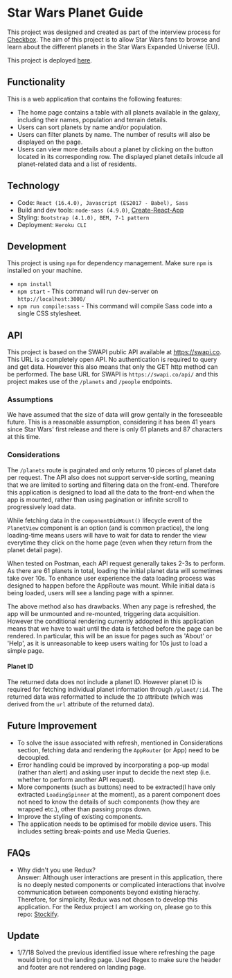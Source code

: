 # Star Wars Planet Guide

This project was designed and created as part of the interview process for [Checkbox](https://www.checkbox.ai/). The aim of this project is to allow Star Wars fans to browse and learn about the different planets in the Star Wars Expanded Universe (EU).

This project is deployed [here](https://star-wars-planet-guide.herokuapp.com/).

## Functionality
This is a web application that contains the following features:
- The home page contains a table with all planets available in the galaxy, including their names, population and terrain details.
- Users can sort planets by name and/or population.
- Users can filter planets by name. The number of results will also be displayed on the page.
- Users can view more details about a planet by clicking on the button located in its corresponding row. The displayed planet details inlcude all planet-related data and a list of residents.

## Technology
- Code: `React (16.4.0), Javascript (ES2017 - Babel), Sass`
- Build and dev tools: `node-sass (4.9.0)`, [Create-React-App](https://github.com/facebook/create-react-app)
- Styling: `Bootstrap (4.1.0), BEM, 7-1 pattern`
- Deployment: `Heroku CLI`
## Development
This project is using `npm` for dependency management.  Make sure `npm` is installed on your machine.
- `npm install`
- `npm start` - This command will run dev-server on `http://localhost:3000/`
- `npm run compile:sass` - This command will compile Sass code into a single CSS stylesheet.
## API
This project is based on the SWAPI public API available at https://swapi.co. This URL is a completely open API. No authentication is required to query and get data. However this also means that only the GET http method can be performed. The base URL for SWAPI is `https://swapi.co/api/` and this project makes use of the `/planets` and `/people` endpoints.

### Assumptions
We have assumed that the size of data will grow gentally in the foreseeable future. This is a reasonable assumption, considering it has been 41 years since Star Wars' first release and there is only 61 planets and 87 characters at this time. 

### Considerations
The `/planets` route is paginated and only returns 10 pieces of planet data per request. The API also does not support server-side sorting, meaning that we are limited to sorting and filtering data on the front-end. Therefore this application is designed to load all the data to the front-end when the app is mounted, rather than using pagination or infinite scroll to progressively load data.

While fetching data in the `componentDidMount()` lifecycle event of the `PlanetView` component is an option (and is common practice), the long loading-time means users will have to wait for data to render the view everytime they click on the home page (even when they return from the planet detail page). 

When tested on Postman, each API request generally takes 2-3s to perform. As there are 61 planets in total, loading the initial planet data will sometimes take over 10s. To enhance user experience the data loading process was designed to happen before the AppRoute was mount. While initial data is being loaded, users will see a landing page with a spinner. 

The above method also has drawbacks. When any page is refreshed, the app will be unmounted and re-mounted, triggering data acquisition. However the conditional rendering currently addopted in this application means that we have to wait until the data is fetched before the page can be rendered. In particular, this will be an issue for pages such as 'About' or 'Help', as it is unreasonable to keep users waiting for 10s just to load a simple page.

#### Planet ID
The returned data does not include a planet ID. However planet ID is required for fetching individual planet information through `/planet/:id`. The returned data was reformatted to include the `ID` attribute (which was derived from the `url` attribute of the returned data).

## Future Improvement
- To solve the issue associated with refresh, mentioned in Considerations section, fetching data and rendering the `AppRouter` (or App) need to be decoupled. 
- Error handling could be improved by incorporating a pop-up modal (rather than alert) and asking user input to decide the next step (i.e. whether to perform another API request).
- More components (such as buttons) need to be extracted(I have only extracted `LoadingSpinner` at the moment), as a parent component does not need to know the details of such components (how they are wrapped etc.), other than passing props down.
- Improve the styling of existing components.
- The application needs to be optimised for mobile device users. This includes setting break-points and use Media Queries.

## FAQs
- Why didn't you use Redux?  
Answer: Although user interactions are present in this application, there is no deeply nested components or complicated interactions that involve communication between components beyond existing hierachy. Therefore, for simplicity, Redux was not chosen to develop this application. For the Redux project I am working on, please go to this repo: [Stockify](https://github.com/alanyin0322/stokify).

## Update
- 1/7/18 Solved the previous identified issue where refreshing the page would bring out the landing page. Used Regex to make sure the header and footer are not rendered on landing page.
